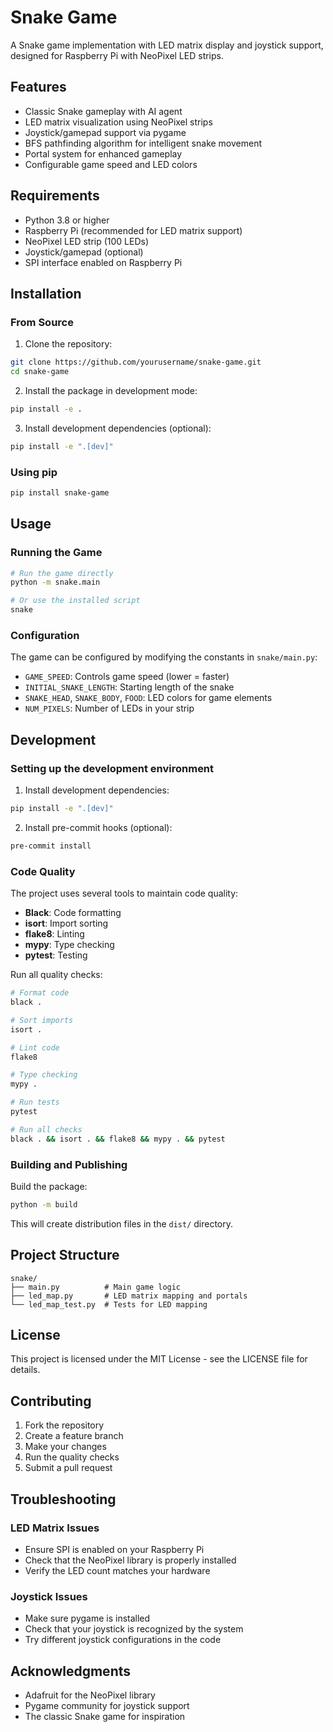 # Snake Game

A Snake game implementation with LED matrix display and joystick support, designed for Raspberry Pi with NeoPixel LED strips.

## Features

- Classic Snake gameplay with AI agent
- LED matrix visualization using NeoPixel strips
- Joystick/gamepad support via pygame
- BFS pathfinding algorithm for intelligent snake movement
- Portal system for enhanced gameplay
- Configurable game speed and LED colors

## Requirements

- Python 3.8 or higher
- Raspberry Pi (recommended for LED matrix support)
- NeoPixel LED strip (100 LEDs)
- Joystick/gamepad (optional)
- SPI interface enabled on Raspberry Pi

## Installation

### From Source

1. Clone the repository:
```bash
git clone https://github.com/yourusername/snake-game.git
cd snake-game
```

2. Install the package in development mode:
```bash
pip install -e .
```

3. Install development dependencies (optional):
```bash
pip install -e ".[dev]"
```

### Using pip

```bash
pip install snake-game
```

## Usage

### Running the Game

```bash
# Run the game directly
python -m snake.main

# Or use the installed script
snake
```

### Configuration

The game can be configured by modifying the constants in `snake/main.py`:

- `GAME_SPEED`: Controls game speed (lower = faster)
- `INITIAL_SNAKE_LENGTH`: Starting length of the snake
- `SNAKE_HEAD`, `SNAKE_BODY`, `FOOD`: LED colors for game elements
- `NUM_PIXELS`: Number of LEDs in your strip

## Development

### Setting up the development environment

1. Install development dependencies:
```bash
pip install -e ".[dev]"
```

2. Install pre-commit hooks (optional):
```bash
pre-commit install
```

### Code Quality

The project uses several tools to maintain code quality:

- **Black**: Code formatting
- **isort**: Import sorting
- **flake8**: Linting
- **mypy**: Type checking
- **pytest**: Testing

Run all quality checks:

```bash
# Format code
black .

# Sort imports
isort .

# Lint code
flake8

# Type checking
mypy .

# Run tests
pytest

# Run all checks
black . && isort . && flake8 && mypy . && pytest
```

### Building and Publishing

Build the package:
```bash
python -m build
```

This will create distribution files in the `dist/` directory.

## Project Structure

```
snake/
├── main.py          # Main game logic
├── led_map.py       # LED matrix mapping and portals
└── led_map_test.py  # Tests for LED mapping
```

## License

This project is licensed under the MIT License - see the LICENSE file for details.

## Contributing

1. Fork the repository
2. Create a feature branch
3. Make your changes
4. Run the quality checks
5. Submit a pull request

## Troubleshooting

### LED Matrix Issues

- Ensure SPI is enabled on your Raspberry Pi
- Check that the NeoPixel library is properly installed
- Verify the LED count matches your hardware

### Joystick Issues

- Make sure pygame is installed
- Check that your joystick is recognized by the system
- Try different joystick configurations in the code

## Acknowledgments

- Adafruit for the NeoPixel library
- Pygame community for joystick support
- The classic Snake game for inspiration
